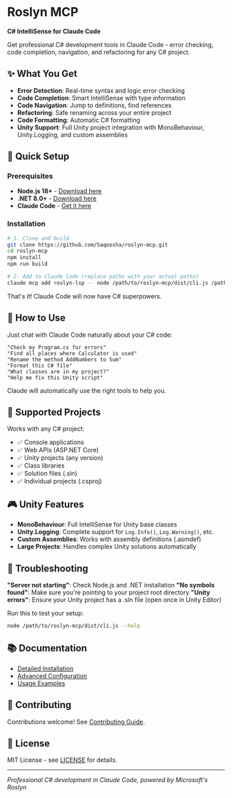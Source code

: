 # Roslyn MCP

**C# IntelliSense for Claude Code**

Get professional C# development tools in Claude Code - error checking, code completion, navigation, and refactoring for any C# project.

## ✨ What You Get

- **Error Detection**: Real-time syntax and logic error checking
- **Code Completion**: Smart IntelliSense with type information
- **Code Navigation**: Jump to definitions, find references
- **Refactoring**: Safe renaming across your entire project
- **Code Formatting**: Automatic C# formatting
- **Unity Support**: Full Unity project integration with MonoBehaviour, Unity.Logging, and custom assemblies

## 🚀 Quick Setup

### Prerequisites
- **Node.js 18+** - [Download here](https://nodejs.org/)
- **.NET 8.0+** - [Download here](https://dotnet.microsoft.com/download)
- **Claude Code** - [Get it here](https://claude.ai/code)

### Installation

```bash
# 1. Clone and build
git clone https://github.com/Saqoosha/roslyn-mcp.git
cd roslyn-mcp
npm install
npm run build

# 2. Add to Claude Code (replace paths with your actual paths)
claude mcp add roslyn-lsp -- node /path/to/roslyn-mcp/dist/cli.js /path/to/your/csharp/project
```

That's it! Claude Code will now have C# superpowers.

## 💬 How to Use

Just chat with Claude Code naturally about your C# code:

```
"Check my Program.cs for errors"
"Find all places where Calculator is used"
"Rename the method AddNumbers to Sum"
"Format this C# file"
"What classes are in my project?"
"Help me fix this Unity script"
```

Claude will automatically use the right tools to help you.

## 📁 Supported Projects

Works with any C# project:
- ✅ Console applications
- ✅ Web APIs (ASP.NET Core)
- ✅ Unity projects (any version)
- ✅ Class libraries
- ✅ Solution files (.sln)
- ✅ Individual projects (.csproj)

## 🎮 Unity Features

- **MonoBehaviour**: Full IntelliSense for Unity base classes
- **Unity.Logging**: Complete support for `Log.Info()`, `Log.Warning()`, etc.
- **Custom Assemblies**: Works with assembly definitions (.asmdef)
- **Large Projects**: Handles complex Unity solutions automatically

## 🔧 Troubleshooting

**"Server not starting"**: Check Node.js and .NET installation
**"No symbols found"**: Make sure you're pointing to your project root directory
**"Unity errors"**: Ensure your Unity project has a .sln file (open once in Unity Editor)

Run this to test your setup:
```bash
node /path/to/roslyn-mcp/dist/cli.js --help
```

## 📚 Documentation

- [Detailed Installation](docs/INSTALLATION.md)
- [Advanced Configuration](docs/CLAUDE.md)
- [Usage Examples](docs/EXAMPLES.md)

## 🤝 Contributing

Contributions welcome! See [Contributing Guide](CONTRIBUTING.md).

## 📄 License

MIT License - see [LICENSE](LICENSE) for details.

---

*Professional C# development in Claude Code, powered by Microsoft's Roslyn*
